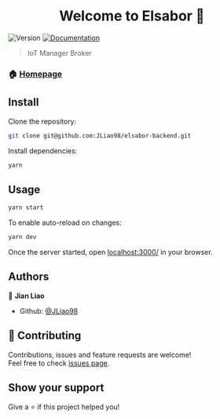 <h1 align="center">Welcome to Elsabor 👋</h1>
<p>
  <img alt="Version" src="https://img.shields.io/badge/version-1.0.0-blue.svg?cacheSeconds=2592000" />
  <a href="https://github.com/JLiao98/elsabor-backend/README.md" target="_blank">
    <img alt="Documentation" src="https://img.shields.io/badge/documentation-yes-brightgreen.svg" />
  </a>
</p>

> IoT Manager Broker

### 🏠 [Homepage](https://github.com/JLiao98/elsabor-backend)

## Install

Clone the repository:

```sh
git clone git@github.com:JLiao98/elsabor-backend.git
```

Install dependencies:

```sh
yarn
```

## Usage

```sh
yarn start
```

To enable auto-reload on changes:

```sh
yarn dev
```

Once the server started, open [localhost:3000/](http://localhost:3000/) in your browser.

## Authors

👤 **Jian Liao**

- Github: [@JLiao98](https://github.com/JLiao98)


## 🤝 Contributing

Contributions, issues and feature requests are welcome!<br />Feel free to check [issues page](https://github.com/JLiao98/Elsabor/issues).

## Show your support

Give a ⭐️ if this project helped you!
